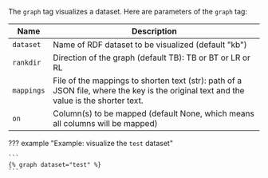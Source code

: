 The `graph` tag visualizes a dataset. Here are parameters of the `graph` tag:

| Name          | Description                                                    |
|---------------|----------------------------------------------------------------|
|`dataset`      | Name of RDF dataset to be visualized (default "kb")            |
|`rankdir`      | Direction of the graph (default TB): TB or BT or LR or RL      |
|`mappings`     | File of the mappings to shorten text (str): path of a JSON file, where the key is the original text and the value is the shorter text. |
|`on`           | Column(s) to be mapped (default None, which means all columns will be mapped) |

??? example "Example: visualize the `test` dataset"

    ```
    {% graph dataset="test" %}
    ```
